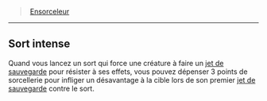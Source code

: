 ﻿---
!ClassFeatureItem
Id: sorcerer_hd.md#sort-intense
ParentLink: sorcerer_hd.md#ensorceleur
Name: Sort intense
ParentName: Ensorceleur
NameLevel: 2
Attributes:
  Name: Sort intense
  Markdown: >+
    ## <!--Name-->Sort intense<!--/Name-->


    Quand vous lancez un sort qui force une créature à faire un [jet de sauvegarde](hd_abilities_jets_de_sauvegarde.md) pour résister à ses effets, vous pouvez dépenser 3 points de sorcellerie pour infliger un désavantage à la cible lors de son premier [jet de sauvegarde](hd_abilities_jets_de_sauvegarde.md) contre le sort.

AttributesDictionary: >+
  Name: Sort intense

  Markdown: >+

    ## <!--Name-->Sort intense<!--/Name-->





    Quand vous lancez un sort qui force une créature à faire un [jet de sauvegarde](hd_abilities_jets_de_sauvegarde.md) pour résister à ses effets, vous pouvez dépenser 3 points de sorcellerie pour infliger un désavantage à la cible lors de son premier [jet de sauvegarde](hd_abilities_jets_de_sauvegarde.md) contre le sort.



---
> [Ensorceleur](hd_sorcerer.md)

---

## Sort intense

Quand vous lancez un sort qui force une créature à faire un [jet de sauvegarde](hd_abilities_jets_de_sauvegarde.md) pour résister à ses effets, vous pouvez dépenser 3 points de sorcellerie pour infliger un désavantage à la cible lors de son premier [jet de sauvegarde](hd_abilities_jets_de_sauvegarde.md) contre le sort.

